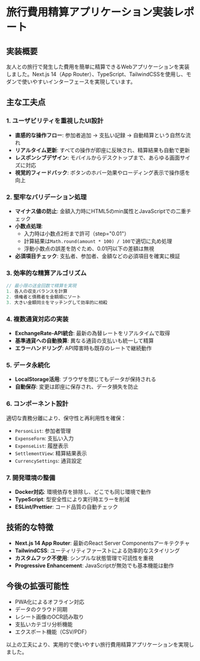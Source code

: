 # 旅行費用精算アプリケーション実装レポート

## 実装概要

友人との旅行で発生した費用を簡単に精算できるWebアプリケーションを実装しました。Next.js 14（App Router）、TypeScript、TailwindCSSを使用し、モダンで使いやすいインターフェースを実現しています。

## 主な工夫点

### 1. ユーザビリティを重視したUI設計

- **直感的な操作フロー**: 参加者追加 → 支払い記録 → 自動精算という自然な流れ
- **リアルタイム更新**: すべての操作が即座に反映され、精算結果も自動で更新
- **レスポンシブデザイン**: モバイルからデスクトップまで、あらゆる画面サイズに対応
- **視覚的フィードバック**: ボタンのホバー効果やローディング表示で操作感を向上

### 2. 堅牢なバリデーション処理

- **マイナス値の防止**: 金額入力時にHTML5のmin属性とJavaScriptでの二重チェック
- **小数点処理**: 
  - 入力時は小数点2桁まで許可（step="0.01"）
  - 計算結果は`Math.round(amount * 100) / 100`で適切に丸め処理
  - 浮動小数点の誤差を防ぐため、0.01円以下の差額は無視
- **必須項目チェック**: 支払者、参加者、金額などの必須項目を確実に検証

### 3. 効率的な精算アルゴリズム

```typescript
// 最小限の送金回数で精算を実現
1. 各人の収支バランスを計算
2. 債権者と債務者を金額順にソート
3. 大きい金額同士をマッチングして効率的に相殺
```

### 4. 複数通貨対応の実装

- **ExchangeRate-API統合**: 最新の為替レートをリアルタイムで取得
- **基準通貨への自動換算**: 異なる通貨の支払いも統一して精算
- **エラーハンドリング**: API障害時も既存のレートで継続動作

### 5. データ永続化

- **LocalStorage活用**: ブラウザを閉じてもデータが保持される
- **自動保存**: 変更は即座に保存され、データ損失を防止

### 6. コンポーネント設計

適切な責務分離により、保守性と再利用性を確保：
- `PersonList`: 参加者管理
- `ExpenseForm`: 支払い入力
- `ExpenseList`: 履歴表示
- `SettlementView`: 精算結果表示
- `CurrencySettings`: 通貨設定

### 7. 開発環境の整備

- **Docker対応**: 環境依存を排除し、どこでも同じ環境で動作
- **TypeScript**: 型安全性により実行時エラーを削減
- **ESLint/Prettier**: コード品質の自動チェック

## 技術的な特徴

- **Next.js 14 App Router**: 最新のReact Server Componentsアーキテクチャ
- **TailwindCSS**: ユーティリティファーストによる効率的なスタイリング
- **カスタムフック不使用**: シンプルな状態管理で可読性を重視
- **Progressive Enhancement**: JavaScriptが無効でも基本機能は動作

## 今後の拡張可能性

- PWA化によるオフライン対応
- データのクラウド同期
- レシート画像のOCR読み取り
- 支払いカテゴリ分析機能
- エクスポート機能（CSV/PDF）

以上の工夫により、実用的で使いやすい旅行費用精算アプリケーションを実現しました。